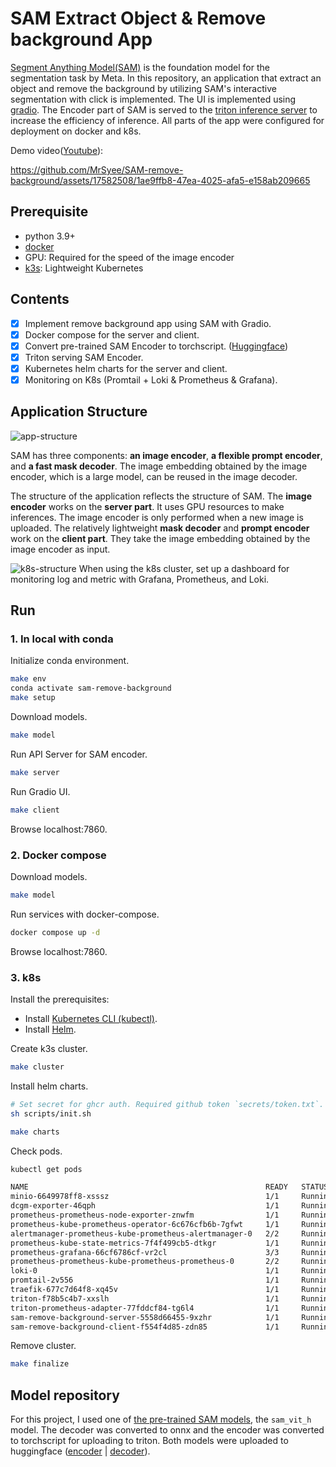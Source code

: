 # SAM Extract Object & Remove background App
[Segment Anything Model(SAM)](https://github.com/facebookresearch/segment-anything) is the foundation model for the segmentation task by Meta.
In this repository, an application that extract an object and remove the background by utilizing SAM's interactive segmentation with click is implemented. The UI is implemented using [gradio](https://gradio.app/).
The Encoder part of SAM is served to the [triton inference server](https://github.com/triton-inference-server/server) to increase the efficiency of inference.
All parts of the app were configured for deployment on docker and k8s.

Demo video([Youtube](https://youtu.be/R3BP1GmKroA)):

https://github.com/MrSyee/SAM-remove-background/assets/17582508/1ae9ffb8-47ea-4025-afa5-e158ab209665

## Prerequisite
- python 3.9+
- [docker](https://www.docker.com/)
- GPU: Required for the speed of the image encoder
- [k3s](https://k3s.io/): Lightweight Kubernetes

## Contents
- [x] Implement remove background app using SAM with Gradio.
- [x] Docker compose for the server and client.
- [x] Convert pre-trained SAM Encoder to torchscript. ([Huggingface](https://huggingface.co/khsyee/sam-vit-h-encoder-torchscript/tree/main))
- [x] Triton serving SAM Encoder.
- [x] Kubernetes helm charts for the server and client.
- [x] Monitoring on K8s (Promtail + Loki & Prometheus & Grafana).

## Application Structure
![app-structure](https://github.com/MrSyee/SAM-remove-background/assets/17582508/97ac20d0-a083-499b-bdde-5a3e8b5c662a)

SAM has three components: **an image encoder**, **a flexible prompt encoder**, and **a fast mask decoder**. The image embedding obtained by the image encoder, which is a large model, can be reused in the image decoder.

The structure of the application reflects the structure of SAM. The **image encoder** works on the **server part**. It uses GPU resources to make inferences. The image encoder is only performed when a new image is uploaded.
The relatively lightweight **mask decoder** and **prompt encoder** work on the **client part**. They take the image embedding obtained by the image encoder as input.

![k8s-structure](https://github.com/MrSyee/SAM-remove-background/assets/17582508/53813067-867a-4f3d-993a-61f90024e73b)
When using the k8s cluster, set up a dashboard for monitoring log and metric with Grafana, Prometheus, and Loki.

## Run
### 1. In local with conda
Initialize conda environment.
```bash
make env
conda activate sam-remove-background
make setup
```
Download models.
```bash
make model
```

Run API Server for SAM encoder.
```bash
make server
```

Run Gradio UI.
```bash
make client
```
Browse localhost:7860.

### 2. Docker compose
Download models.
```bash
make model
```

Run services with docker-compose.
```bash
docker compose up -d
```
Browse localhost:7860.

### 3. k8s
Install the prerequisites:
- Install [Kubernetes CLI (kubectl)](https://kubernetes.io/docs/tasks/tools/).
- Install [Helm](https://helm.sh/docs/intro/install/).

Create k3s cluster.
```bash
make cluster
```

Install helm charts.
```bash
# Set secret for ghcr auth. Required github token `secrets/token.txt`.
sh scripts/init.sh

make charts
```

Check pods.
```bash
kubectl get pods

NAME                                                     READY   STATUS    RESTARTS   AGE
minio-6649978ff8-xsssz                                   1/1     Running   0          29h
dcgm-exporter-46qph                                      1/1     Running   0          29h
prometheus-prometheus-node-exporter-znwfm                1/1     Running   0          18h
prometheus-kube-prometheus-operator-6c676cfb6b-7gfwt     1/1     Running   0          18h
alertmanager-prometheus-kube-prometheus-alertmanager-0   2/2     Running   0          18h
prometheus-kube-state-metrics-7f4f499cb5-dtkgr           1/1     Running   0          18h
prometheus-grafana-66cf6786cf-vr2cl                      3/3     Running   0          18h
prometheus-prometheus-kube-prometheus-prometheus-0       2/2     Running   0          18h
loki-0                                                   1/1     Running   0          18h
promtail-2v556                                           1/1     Running   0          18h
traefik-677c7d64f8-xq45v                                 1/1     Running   0          51m
triton-f78b5c4b7-xxslh                                   1/1     Running   0          44m
triton-prometheus-adapter-77fddcf84-tg6l4                1/1     Running   0          44m
sam-remove-background-server-5558d66455-9xzhr            1/1     Running   0          29m
sam-remove-background-client-f554f4d85-zdn85             1/1     Running   0          26m
```

Remove cluster.
```bash
make finalize
```




## Model repository
For this project, I used one of [the pre-trained SAM models](https://github.com/facebookresearch/segment-anything#model-checkpoints), the `sam_vit_h` model. The decoder was converted to onnx and the encoder was converted to torchscript for uploading to triton. Both models were uploaded to huggingface ([encoder](https://huggingface.co/khsyee/sam-vit-h-encoder-torchscript/tree/main) | [decoder](https://huggingface.co/khsyee/sam-vit-h-decoder-onnx-quantized)).
